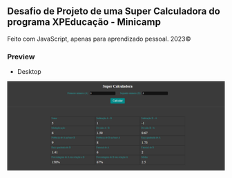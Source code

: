 ## Desafio de Projeto de uma Super Calculadora do programa XPEducação - Minicamp

Feito com JavaScript, apenas para aprendizado pessoal. 2023©

### Preview 

- Desktop 

<img src="https://github.com/andlz21/SuperCalculadora_Desaf2_XPEduc/blob/main/PreviewCalculadora.png?raw=true" width="800"/>
